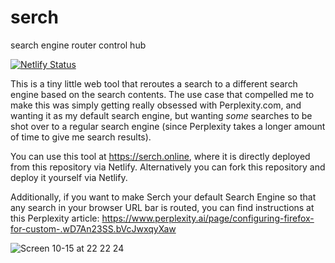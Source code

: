 # serch
search engine router control hub

[![Netlify Status](https://api.netlify.com/api/v1/badges/da421a76-2a83-455e-8540-4179fe0a644c/deploy-status)](https://app.netlify.com/sites/luka-serch/deploys)

This is a tiny little web tool that reroutes a search to a different search engine based on the search contents.
The use case that compelled me to make this was simply getting really obsessed with Perplexity.com, and wanting it as my default search engine, but wanting *some* searches to be shot over to a regular search engine (since Perplexity takes a longer amount of time to give me search results).

You can use this tool at https://serch.online, where it is directly deployed from this repository via Netlify. Alternatively you can fork this repository and deploy it yourself via Netlify.

Additionally, if you want to make Serch your default Search Engine so that any search in your browser URL bar is routed, you can find instructions at this Perplexity article:
https://www.perplexity.ai/page/configuring-firefox-for-custom-.wD7An23SS.bVcJwxqyXaw

![Screen 10-15 at 22 22 24](https://github.com/user-attachments/assets/89c866b5-b9f1-4d45-bf94-380be2452f50)
